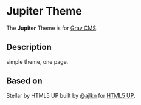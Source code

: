 # Jupiter Theme

The **Jupiter** Theme is for [Grav CMS](http://github.com/getgrav/grav).  

## Description

simple theme, one page.

## Based on
Stellar by HTML5 UP
built by [@ajlkn](https://twitter.com/ajlkn) for [HTML5 UP](https://html5up.net).
